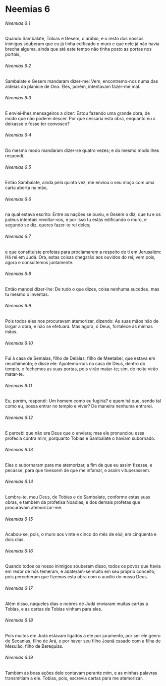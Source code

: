 # Neemias 6

###### Neemias 6:1

Quando Sambalate, Tobias e Gesem, o arábio, e o resto dos nossos inimigos souberam que eu já tinha edificado o muro e que nele já não havia brecha alguma, ainda que até este tempo não tinha posto as portas nos portais,

###### Neemias 6:2

Sambalate e Gesem mandaram dizer-me: Vem, encontremo-nos numa das aldeias da planície de Ono. Eles, porém, intentavam fazer-me mal.

###### Neemias 6:3

E enviei-lhes mensageiros a dizer: Estou fazendo uma grande obra, de modo que não poderei descer. Por que cessaria esta obra, enquanto eu a deixasse e fosse ter convosco?

###### Neemias 6:4

Do mesmo modo mandaram dizer-se quatro vezes; e do mesmo modo lhes respondi.

###### Neemias 6:5

Então Sambalate, ainda pela quinta vez, me enviou o seu moço com uma carta aberta na mão,

###### Neemias 6:6

na qual estava escrito: Entre as nações se ouviu, e Gesem o diz, que tu e os judeus intentais revoltar-vos, e por isso tu estás edificando o muro, e segundo se diz, queres fazer-te rei deles;

###### Neemias 6:7

e que constituíste profetas para proclamarem a respeito de ti em Jerusalém: Há rei em Judá. Ora, estas coisas chegarão aos ouvidos do rei; vem pois, agora e consultemos juntamente.

###### Neemias 6:8

Então mandei dizer-lhe: De tudo o que dizes, coisa nenhuma sucedeu, mas tu mesmo o inventas.

###### Neemias 6:9

Pois todos eles nos procuravam atemorizar, dizendo: As suas mãos hão de largar a obra, e não se efetuará. Mas agora, ó Deus, fortalece as minhas mãos.

###### Neemias 6:10

Fui à casa de Semaías, filho de Delaías, filho de Meetabel, que estava em recolhimento; e disse ele: Ajuntemo-nos na casa de Deus, dentro do templo, e fechemos as suas portas, pois virão matar-te; sim, de noite virão matar-te.

###### Neemias 6:11

Eu, porém, respondi: Um homem como eu fugiria? e quem há que, sendo tal como eu, possa entrar no templo e viver? De maneira nenhuma entrarei.

###### Neemias 6:12

E percebi que não era Deus que o enviara; mas ele pronunciou essa profecia contra mim, porquanto Tobias e Sambalate o haviam subornado.

###### Neemias 6:13

Eles o subornaram para me atemorizar, a fim de que eu assim fizesse, e pecasse, para que tivessem de que me infamar, e assim vituperassem.

###### Neemias 6:14

Lembra-te, meu Deus, de Tobias e de Sambalate, conforme estas suas obras, e também da profetisa Noadias, e dos demais profetas que procuravam atemorizar-me.

###### Neemias 6:15

Acabou-se, pois, o muro aos vinte e cinco do mês de elul, em cinqüenta e dois dias.

###### Neemias 6:16

Quando todos os nosso inimigos souberam disso, todos os povos que havia em redor de nós temeram, e abateram-se muito em seu próprio conceito; pois perceberam que fizemos esta obra com o auxílio do nosso Deus.

###### Neemias 6:17

Além disso, naqueles dias o nobres de Judá enviaram muitas cartas a Tobias, e as cartas de Tobias vinham para eles.

###### Neemias 6:18

Pois muitos em Judá estavam ligados a ele por juramento, por ser ele genro de Secanias, filho de Ará, e por haver seu filho Joanã casado com a filha de Mesulão, filho de Berequias.

###### Neemias 6:19

Também as boas ações dele contavam perante mim, e as minhas palavras transmitiam a ele. Tobias, pois, escrevia cartas para me atemorizar.

